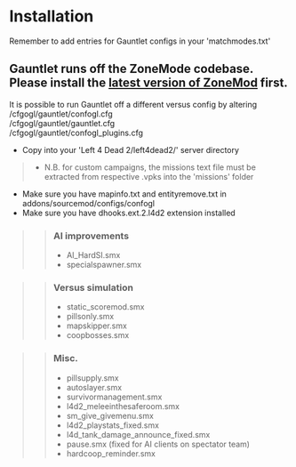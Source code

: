# Installation  

Remember to add entries for Gauntlet configs in your 'matchmodes.txt'

## Gauntlet runs off the ZoneMode codebase. Please install the [latest version of ZoneMod](https://github.com/SirPlease/L4D2-Competitive-Rework) first.  
It is possible to run Gauntlet off a different versus config by altering  
/cfgogl/gauntlet/confogl.cfg  
/cfgogl/gauntlet/gauntlet.cfg    
/cfgogl/gauntlet/confogl_plugins.cfg    

>
 * Copy into your 'Left 4 Dead 2/left4dead2/' server directory
> * N.B. for custom campaigns, the missions text file   must be extracted from respective .vpks into the 'missions' folder
 * Make sure you have mapinfo.txt and entityremove.txt in addons/sourcemod/configs/confogl  
 * Make sure you have dhooks.ext.2.l4d2 extension installed
 
>> ### AI improvements   
>>  * AI_HardSI.smx  
>>  * specialspawner.smx  

>> ### Versus simulation
>>  * static_scoremod.smx
>>  * pillsonly.smx
>>  * mapskipper.smx
>>  * coopbosses.smx
 
>> ### Misc.
>>  * pillsupply.smx  
>>  * autoslayer.smx  
>>  * survivormanagement.smx  
>>  * l4d2_meleeinthesaferoom.smx  
>>  * sm_give_givemenu.smx    
>>  * l4d2_playstats_fixed.smx     
>>  * l4d_tank_damage_announce_fixed.smx      
>>  * pause.smx (fixed for AI clients on spectator team)  
>>  * hardcoop_reminder.smx  


